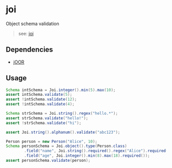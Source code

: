# joi

Object schema validation 

> see: [joi](https://github.com/hapijs/joi)

## Dependencies

- [jOOR](https://github.com/jooq/joor)

## Usage

```java
Schema intSchema = Joi.integer().min(5).max(10);
assert intSchema.validate(5);
assert !intSchema.validate(12);
assert !intSchema.validate(4);

Schema strSchema = Joi.string().regex("hello.*");
assert strSchema.validate("hello!");
assert !strSchema.validate("hi");

assert Joi.string().alphanum().validate("abc123");

Person person = new Person("Alice", 10);
Schema personSchema = Joi.object().type(Person.class)
        .field("name", Joi.string().required().regex("Alice").required())
        .field("age", Joi.integer().min(8).max(18).required());
assert personSchema.validate(person);
```
